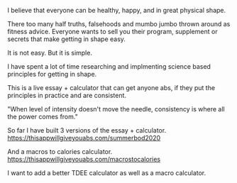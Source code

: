 I believe that everyone can be healthy, happy, and in great physical shape. 

There too many half truths, falsehoods and mumbo jumbo thrown around as fitness advice. Everyone wants to sell you their program, supplement or secrets that make getting in shape easy. 

It is not easy. But it is simple.

I have spent a lot of time researching and implmenting science based principles for getting in shape. 

This is a live essay + calculator that can get anyone abs, if they put the principles in practice and are consistent. 

"When level of intensity doesn't move the needle, consistency is where all the power comes from."

So far I have built 3 versions of the essay + calculator. 
https://thisappwillgiveyouabs.com/summerbod2020

And a macros to calories calculator.
https://thisappwillgiveyouabs.com/macrostocalories

I want to add a better TDEE calculator as well as a macro calculator.
